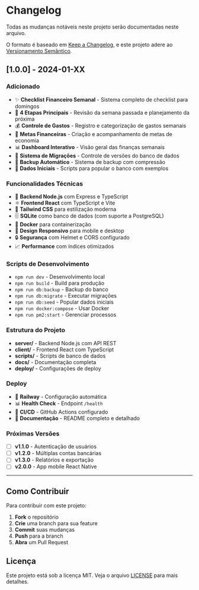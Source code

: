# Changelog

Todas as mudanças notáveis neste projeto serão documentadas neste arquivo.

O formato é baseado em [Keep a Changelog](https://keepachangelog.com/pt-BR/1.0.0/),
e este projeto adere ao [Versionamento Semântico](https://semver.org/lang/pt-BR/).

## [1.0.0] - 2024-01-XX

### Adicionado
- ✨ **Checklist Financeiro Semanal** - Sistema completo de checklist para domingos
- 🎯 **4 Etapas Principais** - Revisão da semana passada e planejamento da próxima
- 💰 **Controle de Gastos** - Registro e categorização de gastos semanais
- 🎯 **Metas Financeiras** - Criação e acompanhamento de metas de economia
- 📊 **Dashboard Interativo** - Visão geral das finanças semanais
- 🔄 **Sistema de Migrações** - Controle de versões do banco de dados
- 💾 **Backup Automático** - Sistema de backup com compressão
- 🌱 **Dados Iniciais** - Scripts para popular o banco com exemplos

### Funcionalidades Técnicas
- 🚀 **Backend Node.js** com Express e TypeScript
- ⚛️ **Frontend React** com TypeScript e Vite
- 🎨 **Tailwind CSS** para estilização moderna
- 🗄️ **SQLite** como banco de dados (com suporte a PostgreSQL)
- 🐳 **Docker** para containerização
- 📱 **Design Responsivo** para mobile e desktop
- 🔒 **Segurança** com Helmet e CORS configurado
- 📈 **Performance** com índices otimizados

### Scripts de Desenvolvimento
- `npm run dev` - Desenvolvimento local
- `npm run build` - Build para produção
- `npm run db:backup` - Backup do banco
- `npm run db:migrate` - Executar migrações
- `npm run db:seed` - Popular dados iniciais
- `npm run docker:compose` - Usar Docker
- `npm run pm2:start` - Gerenciar processos

### Estrutura do Projeto
- **server/** - Backend Node.js com API REST
- **client/** - Frontend React com TypeScript
- **scripts/** - Scripts de banco de dados
- **docs/** - Documentação completa
- **deploy/** - Configurações de deploy

### Deploy
- 🚀 **Railway** - Configuração automática
- 📊 **Health Check** - Endpoint `/health`
- 🔄 **CI/CD** - GitHub Actions configurado
- 📝 **Documentação** - README completo e detalhado

### Próximas Versões
- [ ] **v1.1.0** - Autenticação de usuários
- [ ] **v1.2.0** - Múltiplas contas bancárias
- [ ] **v1.3.0** - Relatórios e exportação
- [ ] **v2.0.0** - App mobile React Native

---

## Como Contribuir

Para contribuir com este projeto:

1. **Fork** o repositório
2. **Crie** uma branch para sua feature
3. **Commit** suas mudanças
4. **Push** para a branch
5. **Abra** um Pull Request

## Licença

Este projeto está sob a licença MIT. Veja o arquivo [LICENSE](LICENSE) para mais detalhes.
